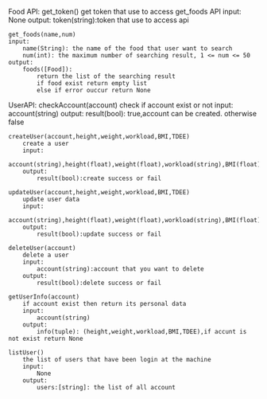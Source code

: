 Food API:
    get_token()
        get token that use to access get_foods API
        input:
            None
        output:
            token(string):token that use to access api

    get_foods(name,num)
    input:
        name(String): the name of the food that user want to search
        num(int): the maximum number of searching result, 1 <= num <= 50
    output:
        foods([Food]): 
            return the list of the searching result
            if food exist return empty list
            else if error ouccur return None

UserAPI:
    checkAccount(account)
        check if account exist or not
        input:
            account(string)
        output:
            result(bool): true,account can be created. otherwise false

    createUser(account,height,weight,workload,BMI,TDEE)
        create a user
        input:
            account(string),height(float),weight(float),workload(string),BMI(float),TDEE(float)
        output:
            result(bool):create success or fail

    updateUser(account,height,weight,workload,BMI,TDEE)
        update user data
        input:
            account(string),height(float),weight(float),workload(string),BMI(float),TDEE(float)
        output:
            result(bool):update success or fail

    deleteUser(account)
        delete a user
        input:
            account(string):account that you want to delete
        output:
            result(bool):delete success or fail

    getUserInfo(account)
        if account exist then return its personal data
        input:
            account(string)
        output:
            info(tuple): (height,weight,workload,BMI,TDEE),if accunt is not exist return None

    listUser()
        the list of users that have been login at the machine
        input:
            None
        output:
            users:[string]: the list of all account 

